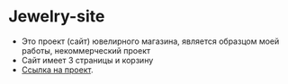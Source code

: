 # Jewelry-site

-	Это проект (сайт) ювелирного магазина, является образцом моей работы, некоммерческий проект
- Сайт имеет 3 страницы и корзину
- [Ссылка на проект](https://yuliaalekhina.github.io/Jewelry-site/dist/index.html).
